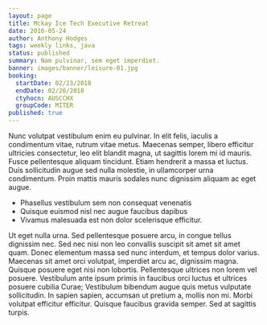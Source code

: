 ```yaml
---
layout: page
title: Mckay Ice Tech Executive Retreat
date: 2016-05-24
author: Anthony Hodges
tags: weekly links, java
status: published
summary: Nam pulvinar, sem eget imperdiet.
banner: images/banner/leisure-01.jpg
booking:
  startDate: 02/23/2018
  endDate: 02/26/2018
  ctyhocn: AUSCCHX
  groupCode: MITER
published: true
---
```

Nunc volutpat vestibulum enim eu pulvinar. In elit felis, iaculis a condimentum vitae, rutrum vitae metus. Maecenas semper, libero efficitur ultricies consectetur, leo elit blandit magna, ut sagittis lorem mi id mauris. Fusce pellentesque aliquam tincidunt. Etiam hendrerit a massa et luctus. Duis sollicitudin augue sed nulla molestie, in ullamcorper urna condimentum. Proin mattis mauris sodales nunc dignissim aliquam ac eget augue.

* Phasellus vestibulum sem non consequat venenatis
* Quisque euismod nisl nec augue faucibus dapibus
* Vivamus malesuada est non dolor scelerisque efficitur.

Ut eget nulla urna. Sed pellentesque posuere arcu, in congue tellus dignissim nec. Sed nec nisi non leo convallis suscipit sit amet sit amet quam. Donec elementum massa sed nunc interdum, et tempus dolor varius. Maecenas sit amet orci volutpat, imperdiet arcu ac, dignissim magna. Quisque posuere eget nisi non lobortis. Pellentesque ultrices non lorem vel posuere. Vestibulum ante ipsum primis in faucibus orci luctus et ultrices posuere cubilia Curae; Vestibulum bibendum augue quis metus vulputate sollicitudin. In sapien sapien, accumsan ut pretium a, mollis non mi. Morbi volutpat efficitur efficitur. Quisque faucibus gravida semper. Sed at sagittis turpis.
